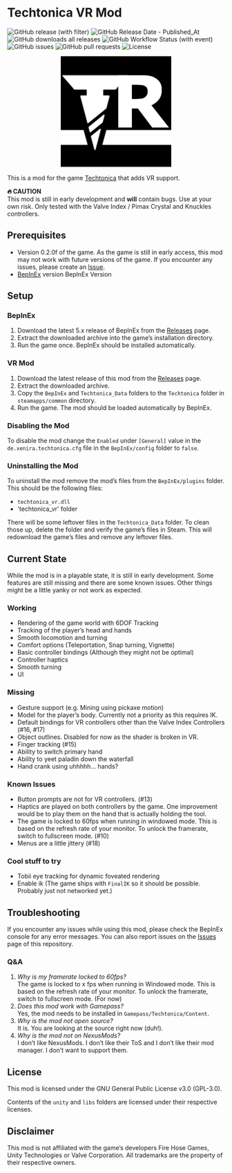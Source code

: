 # Techtonica VR Mod

![GitHub release (with filter)](https://img.shields.io/github/v/release/Xenira/TechtonicaVR)
![GitHub Release Date - Published_At](https://img.shields.io/github/release-date/Xenira/TechtonicaVR)
![GitHub downloads all releases](https://img.shields.io/github/downloads/Xenira/TechtonicaVR/total)
![GitHub Workflow Status (with event)](https://img.shields.io/github/actions/workflow/status/Xenira/TechtonicaVR/dotnet.yml)
![GitHub issues](https://img.shields.io/github/issues/Xenira/TechtonicaVR)
![GitHub pull requests](https://img.shields.io/github/issues-pr/Xenira/TechtonicaVR)
![License](https://img.shields.io/github/license/Xenira/TechtonicaVR)

<p align="center">
  <img src="icon.png" width="256" />
</p>

This is a mod for the game [Techtonica](https://store.steampowered.com/app/1457320/Techtonica/) that adds VR support.

**🔥 CAUTION**\
This mod is still in early development and **will** contain bugs. Use at your own risk. Only tested with the Valve Index / Pimax Crystal and Knuckles controllers.

## Prerequisites

* Version 0.2.0f of the game. As the game is still in early access, this mod may not work with future versions of the game. If you encounter any issues, please create an [Issue](https://github.com/Xenira/TechtonicaVR/issues).
* [BepInEx](https://github.com/BepInEx/BepInEx) version BepInEx Version

## Setup

### BepInEx
1. Download the latest 5.x release of BepInEx from the [Releases](https://github.com/BepInEx/BepInEx/releases) page.
2. Extract the downloaded archive into the game’s installation directory.
3. Run the game once. BepInEx should be installed automatically.

### VR Mod
1. Download the latest release of this mod from the [Releases](https://github.com/Xenira/TechtonicaVR/releases) page.
2. Extract the downloaded archive.
3. Copy the `BepInEx` and `Techtonica_Data` folders to the `Techtonica` folder in `steamapps/common` directory.
4. Run the game. The mod should be loaded automatically by BepInEx.

### Disabling the Mod
To disable the mod change the `Enabled` under `[General]` value in the `de.xenira.techtonica.cfg` file in the `BepInEx/config` folder to `false`.

### Uninstalling the Mod
To uninstall the mod remove the mod’s files from the `BepInEx/plugins` folder. This should be the following files:

* `techtonica_vr.dll`
* 'techtonica_vr' folder

There will be some leftover files in the `Techtonica_Data` folder. To clean those up, delete the folder and verify the game’s files in Steam. This will redownload the game’s files and remove any leftover files.

## Current State
While the mod is in a playable state, it is still in early development. Some features are still missing and there are some known issues. Other things might be a little yanky or not work as expected.

### Working
* Rendering of the game world with 6DOF Tracking
* Tracking of the player’s head and hands
* Smooth locomotion and turning
* Comfort options (Teleportation, Snap turning, Vignette)
* Basic controller bindings (Although they might not be optimal)
* Controller haptics
* Smooth turning
* UI

### Missing
* Gesture support (e.g. Mining using pickaxe motion)
* Model for the player’s body. Currently not a priority as this requires IK.
* Default bindings for VR controllers other than the Valve Index Controllers (#16, #17)
* Object outlines. Disabled for now as the shader is broken in VR.
* Finger tracking (#15)
* Ability to switch primary hand
* Ability to yeet paladin down the waterfall
* Hand crank using uhhhhh... hands?

### Known Issues
* Button prompts are not for VR controllers. (#13)
* Haptics are played on both controllers by the game. One improvement would be to play them on the hand that is actually holding the tool.
* The game is locked to 60fps when running in windowed mode. This is based on the refresh rate of your monitor. To unlock the framerate, switch to fullscreen mode. (#10)
* Menus are a little jittery (#18)

### Cool stuff to try
* Tobii eye tracking for dynamic foveated rendering
* Enable ik (The game ships with `FinalIK` so it should be possible. Probably just not networked yet.)

## Troubleshooting

If you encounter any issues while using this mod, please check the BepInEx console for any error messages. You can also report issues on the [Issues](https://github.com/Xenira/TechtonicaVR/issues) page of this repository.

### Q&A
1. _Why is my framerate locked to 60fps?_\
The game is locked to x fps when running in Windowed mode. This is based on the refresh rate of your monitor. To unlock the framerate, switch to fullscreen mode. (For now)
2. _Does this mod work with Gamepass?_\
Yes, the mod needs to be installed in `Gamepass/Techtonica/Content`.
3. _Why is the mod not open source?_\
It is. You are looking at the source right now (duh!).
4. _Why is the mod not on NexusMods?_\
I don’t like NexusMods. I don’t like their ToS and I don’t like their mod manager. I don’t want to support them.

## License
This mod is licensed under the GNU General Public License v3.0 (GPL-3.0).

Contents of the `unity` and `libs` folders are licensed under their respective licenses.

## Disclaimer
This mod is not affiliated with the game’s developers Fire Hose Games, Unity Technologies or Valve Corporation. All trademarks are the property of their respective owners.
